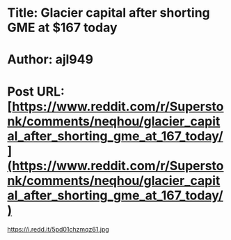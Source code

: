 # Title: Glacier capital after shorting GME at $167 today
# Author: ajl949
# Post URL: [https://www.reddit.com/r/Superstonk/comments/neqhou/glacier_capital_after_shorting_gme_at_167_today/](https://www.reddit.com/r/Superstonk/comments/neqhou/glacier_capital_after_shorting_gme_at_167_today/)


https://i.redd.it/5pd01chzmqz61.jpg